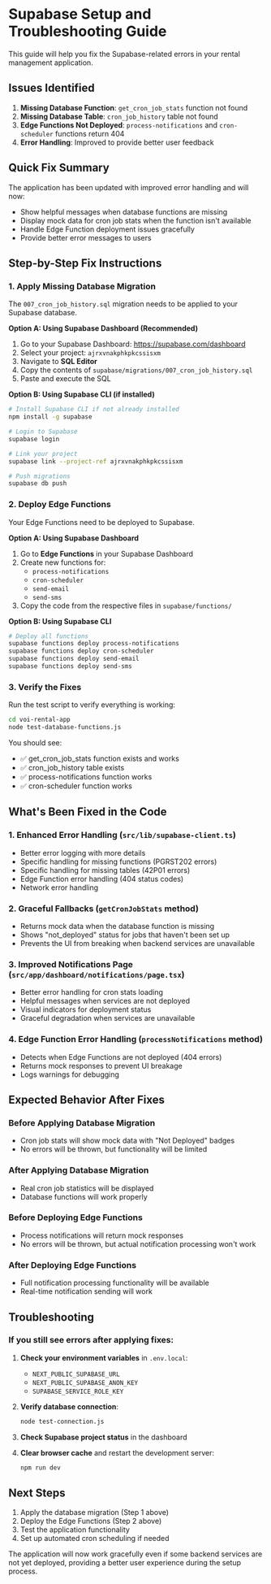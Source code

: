 # Supabase Setup and Troubleshooting Guide

This guide will help you fix the Supabase-related errors in your rental management application.

## Issues Identified

1. **Missing Database Function**: `get_cron_job_stats` function not found
2. **Missing Database Table**: `cron_job_history` table not found  
3. **Edge Functions Not Deployed**: `process-notifications` and `cron-scheduler` functions return 404
4. **Error Handling**: Improved to provide better user feedback

## Quick Fix Summary

The application has been updated with improved error handling and will now:
- Show helpful messages when database functions are missing
- Display mock data for cron job stats when the function isn't available
- Handle Edge Function deployment issues gracefully
- Provide better error messages to users

## Step-by-Step Fix Instructions

### 1. Apply Missing Database Migration

The `007_cron_job_history.sql` migration needs to be applied to your Supabase database.

**Option A: Using Supabase Dashboard (Recommended)**
1. Go to your Supabase Dashboard: https://supabase.com/dashboard
2. Select your project: `ajrxvnakphkpkcssisxm`
3. Navigate to **SQL Editor**
4. Copy the contents of `supabase/migrations/007_cron_job_history.sql`
5. Paste and execute the SQL

**Option B: Using Supabase CLI (if installed)**
```bash
# Install Supabase CLI if not already installed
npm install -g supabase

# Login to Supabase
supabase login

# Link your project
supabase link --project-ref ajrxvnakphkpkcssisxm

# Push migrations
supabase db push
```

### 2. Deploy Edge Functions

Your Edge Functions need to be deployed to Supabase.

**Option A: Using Supabase Dashboard**
1. Go to **Edge Functions** in your Supabase Dashboard
2. Create new functions for:
   - `process-notifications`
   - `cron-scheduler`
   - `send-email`
   - `send-sms`
3. Copy the code from the respective files in `supabase/functions/`

**Option B: Using Supabase CLI**
```bash
# Deploy all functions
supabase functions deploy process-notifications
supabase functions deploy cron-scheduler
supabase functions deploy send-email
supabase functions deploy send-sms
```

### 3. Verify the Fixes

Run the test script to verify everything is working:
```bash
cd voi-rental-app
node test-database-functions.js
```

You should see:
- ✅ get_cron_job_stats function exists and works
- ✅ cron_job_history table exists
- ✅ process-notifications function works
- ✅ cron-scheduler function works

## What's Been Fixed in the Code

### 1. Enhanced Error Handling (`src/lib/supabase-client.ts`)
- Better error logging with more details
- Specific handling for missing functions (PGRST202 errors)
- Specific handling for missing tables (42P01 errors)
- Edge Function error handling (404 status codes)
- Network error handling

### 2. Graceful Fallbacks (`getCronJobStats` method)
- Returns mock data when the database function is missing
- Shows "not_deployed" status for jobs that haven't been set up
- Prevents the UI from breaking when backend services are unavailable

### 3. Improved Notifications Page (`src/app/dashboard/notifications/page.tsx`)
- Better error handling for cron stats loading
- Helpful messages when services are not deployed
- Visual indicators for deployment status
- Graceful degradation when services are unavailable

### 4. Edge Function Error Handling (`processNotifications` method)
- Detects when Edge Functions are not deployed (404 errors)
- Returns mock responses to prevent UI breakage
- Logs warnings for debugging

## Expected Behavior After Fixes

### Before Applying Database Migration
- Cron job stats will show mock data with "Not Deployed" badges
- No errors will be thrown, but functionality will be limited

### After Applying Database Migration
- Real cron job statistics will be displayed
- Database functions will work properly

### Before Deploying Edge Functions  
- Process notifications will return mock responses
- No errors will be thrown, but actual notification processing won't work

### After Deploying Edge Functions
- Full notification processing functionality will be available
- Real-time notification sending will work

## Troubleshooting

### If you still see errors after applying fixes:

1. **Check your environment variables** in `.env.local`:
   - `NEXT_PUBLIC_SUPABASE_URL`
   - `NEXT_PUBLIC_SUPABASE_ANON_KEY`
   - `SUPABASE_SERVICE_ROLE_KEY`

2. **Verify database connection**:
   ```bash
   node test-connection.js
   ```

3. **Check Supabase project status** in the dashboard

4. **Clear browser cache** and restart the development server:
   ```bash
   npm run dev
   ```

## Next Steps

1. Apply the database migration (Step 1 above)
2. Deploy the Edge Functions (Step 2 above)  
3. Test the application functionality
4. Set up automated cron scheduling if needed

The application will now work gracefully even if some backend services are not yet deployed, providing a better user experience during the setup process.
